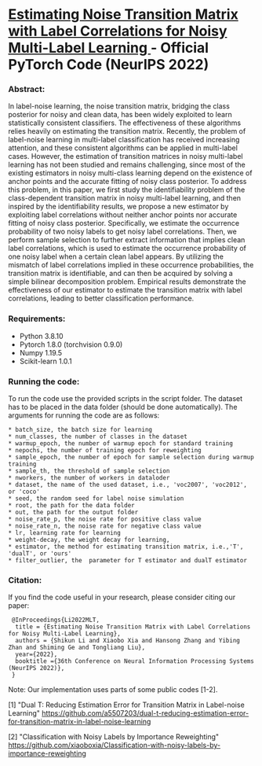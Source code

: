 # <a href="https://openreview.net/forum?id=GwXrGy_vc8m" target="_blank"> Estimating Noise Transition Matrix with Label Correlations for Noisy Multi-Label Learning </a> - Official PyTorch Code (NeurIPS 2022)

### Abstract:
In label-noise learning, the noise transition matrix, bridging the class posterior for noisy and clean data, has been widely exploited to learn statistically consistent classifiers. The effectiveness of these algorithms relies heavily on estimating the transition matrix. Recently, the problem of label-noise learning in multi-label classification has received increasing attention, and these consistent algorithms can be applied in multi-label cases. However, the estimation of transition matrices in noisy multi-label learning has not been studied and remains challenging, since most of the existing estimators in noisy multi-class learning depend on the existence of anchor points and the accurate fitting of noisy class posterior. To address this problem, in this paper, we first study the identifiability problem of the class-dependent transition matrix in noisy multi-label learning, and then inspired by the identifiability results, we propose a new estimator by exploiting label correlations without neither anchor points nor accurate fitting of noisy class posterior. Specifically, we estimate the occurrence probability of two noisy labels to get noisy label correlations. Then, we perform sample selection to further extract information that implies clean label correlations, which is used to estimate the occurrence probability of one noisy label when a certain clean label appears. By utilizing the mismatch of label correlations implied in these occurrence probabilities, the transition matrix is identifiable, and can then be acquired by solving a simple bilinear decomposition problem. Empirical results demonstrate the effectiveness of our estimator to estimate the transition matrix with label correlations, leading to better classification performance.

### Requirements:
* Python 3.8.10
* Pytorch 1.8.0 (torchvision 0.9.0)
* Numpy 1.19.5
* Scikit-learn 1.0.1


### Running the code:
To run the code use the provided scripts in the script folder. The dataset has to be placed in the data folder (should be done automatically). 
The arguments for running the code are as follows:

```
* batch_size, the batch size for learning
* num_classes, the number of classes in the dataset
* warmup_epoch, the number of warmup epoch for standard training
* nepochs, the number of training epoch for reweighting
* sample_epoch, the number of epoch for sample selection during warmup training
* sample_th, the threshold of sample selection
* nworkers, the number of workers in dataloder
* dataset, the name of the used dataset, i.e., 'voc2007', 'voc2012', or 'coco'
* seed, the random seed for label noise simulation
* root, the path for the data folder
* out, the path for the output folder
* noise_rate_p, the noise rate for positive class value
* noise_rate_n, the noise rate for negative class value
* lr, learning rate for learning
* weight-decay, the weight decay for learning,
* estimator, the method for estimating transition matrix, i.e.,'T', 'dualT', or 'ours'
* filter_outlier, the  parameter for T estimator and dualT estimator
```

### Citation:
If you find the code useful in your research, please consider citing our paper:

```
 @InProceedings{Li2022MLT,
  title = {Estimating Noise Transition Matrix with Label Correlations for Noisy Multi-Label Learning},
  authors = {Shikun Li and Xiaobo Xia and Hansong Zhang and Yibing Zhan and Shiming Ge and Tongliang Liu},
  year={2022},
  booktitle ={36th Conference on Neural Information Processing Systems (NeurIPS 2022)},
 } 
```

Note: Our implementation uses parts of some public codes [1-2].

[1] "Dual T: Reducing Estimation Error for Transition Matrix in Label-noise Learning" https://github.com/a5507203/dual-t-reducing-estimation-error-for-transition-matrix-in-label-noise-learning

[2] "Classification with Noisy Labels by Importance Reweighting" https://github.com/xiaoboxia/Classification-with-noisy-labels-by-importance-reweighting
